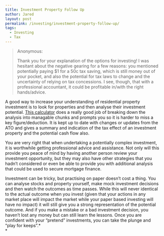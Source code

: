 ```yaml
---
title: Investment Property Follow Up
author: Jared
layout: post
permalink: /investing/investment-property-follow-up/
tags:
  - Investing
  - Tax
---
```

> Anonymous:
> 
> Thank you for your explanation of the options for investing! I was hesitant about the negative gearing for a few reasons: you mentioned potentially paying $1 for a 50c tax saving, which is still money out of your pocket, and also the potential for tax laws to change and the uncertainty of relying on tax concessions. I see, though, that with a professional accountant, it could be profitable in/with the right hands/advice.

A good way to increase your understanding of residential property investment is to look for properties and then analyse their investment potential. <a href="http://www.investmentpropertycalculator.com.au/free-investment-property-calculator.html" target="_blank">This calculator</a> does a really good job of breaking down the analysis into managable chunks and prompts you so it is harder to miss a key figure/deduction. It is kept up to date with changes or updates from the ATO and gives a summary and indication of the tax effect of an investment property and the potential cash flow also.

You are very right that when undertaking a potentially complex investment, it is worthwhile getting professional advice and assistance. Not only will this provide you peace of mind by having another person review your investment opportunity, but they may also have other strategies that you hadn’t considered or even be able to provide you with additional analysis that could be used to secure mortgage finance.

Investment can be tricky, but practising on paper doesn’t cost a thing. You can analyse stocks and property yourself, make mock investment decisions and then watch the outcomes as time passes. While this will never identical to the actual outcome when you invest (given that your actions in any market place will impact the market while your paper based investing will have no impact) it will still give you a strong representation of the potential outcome. And if you make a mistake or a bad investment decision, you haven’t lost any money but can still learn the lessons. Once you are confident with your “pretend” investments, you can take the plunge and “play for keeps”.*  
*
